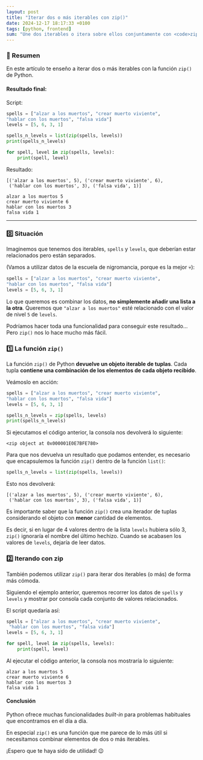 ```yaml
---
layout: post
title: "Iterar dos o más iterables con zip()"
date: 2024-12-17 18:17:33 +0100
tags: [python, frontend]
sum: "Une dos iterables o itera sobre ellos conjuntamente con <code>zip()</code>."
---
```


### 📌 Resumen

En este artículo te enseño a iterar dos o más iterables con la función `zip()` de Python.

#### Resultado final:

Script:

```python
spells = ["alzar a los muertos", "crear muerto viviente",
"hablar con los muertos", "falsa vida"]
levels = [5, 6, 3, 1]

spells_n_levels = list(zip(spells, levels))
print(spells_n_levels)

for spell, level in zip(spells, levels):
	print(spell, level)
```

Resultado:

```shell
[('alzar a los muertos', 5), ('crear muerto viviente', 6),
 ('hablar con los muertos', 3), ('falsa vida', 1)]

alzar a los muertos 5
crear muerto viviente 6
hablar con los muertos 3
falsa vida 1
```

---

### 0️⃣ Situación

Imaginemos que tenemos dos iterables, `spells` y `levels`, que deberían estar relacionados pero están separados.

(Vamos a utilizar datos de la escuela de nigromancia, porque es la mejor 💀):

```python
spells = ["alzar a los muertos", "crear muerto viviente",
"hablar con los muertos", "falsa vida"]
levels = [5, 6, 3, 1]
```

Lo que queremos es combinar los datos, **no simplemente añadir una lista a la otra**. Queremos que `"alzar a los muertos"` esté relacionado con el valor de nivel `5` de `levels`.

Podríamos hacer toda una funcionalidad para conseguir este resultado... Pero `zip()` nos lo hace mucho más fácil.

### 1️⃣ La función `zip()`

La función `zip()` de Python **devuelve un objeto iterable de tuplas**.
Cada tupla **contiene una combinación de los elementos de cada objeto recibido**.

Veámoslo en acción:

```python
spells = ["alzar a los muertos", "crear muerto viviente",
"hablar con los muertos", "falsa vida"]
levels = [5, 6, 3, 1]

spells_n_levels = zip(spells, levels)
print(spells_n_levels)
```

Si ejecutamos el código anterior, la consola nos devolverá lo siguiente:

```shell
<zip object at 0x000001E0E7BFE780>
```

Para que nos devuelva un resultado que podamos entender, es necesario que encapsulemos la función `zip()` dentro de la función `list()`:

```python
spells_n_levels = list(zip(spells, levels))
```

Esto nos devolverá:

```shell
[('alzar a los muertos', 5), ('crear muerto viviente', 6),
 ('hablar con los muertos', 3), ('falsa vida', 1)]
```

Es importante saber que la función `zip()` crea una iterador de tuplas considerando el objeto con **menor** cantidad de elementos.

Es decir, si en lugar de 4 valores dentro de la lista `levels` hubiera sólo 3, `zip()` ignoraría el nombre del último hechizo. Cuando se acabasen los valores de `levels`, dejaría de leer datos.

### 2️⃣ Iterando con zip

También podemos utilizar `zip()` para iterar dos iterables (o más) de forma más cómoda.

Siguiendo el ejemplo anterior, queremos recorrer los datos de `spells` y `levels` y mostrar por consola cada conjunto de valores relacionados.

El script quedaría así:

```python
spells = ["alzar a los muertos", "crear muerto viviente",
 "hablar con los muertos", "falsa vida"]
levels = [5, 6, 3, 1]

for spell, level in zip(spells, levels):
	print(spell, level)
```

Al ejecutar el código anterior, la consola nos mostraría lo siguiente:

```shell
alzar a los muertos 5
crear muerto viviente 6
hablar con los muertos 3
falsa vida 1
```

#### Conclusión

Python ofrece muchas funcionalidades _built-in_ para problemas habituales que encontramos en el día a día.

En especial `zip()` es una función que me parece de lo más útil si necesitamos combinar elementos de dos o más iterables.

¡Espero que te haya sido de utilidad! 😉
